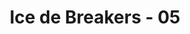 ---
layout: videojs
title: Ice de Breakers - 05
description: >+
    Now Ai and Haru are alone on the rooftop. As we mentioned, Ai is a shy girl, and it took a while for her to gather her courage. What does she want to say to Haru?

    Translated by @sasori39883522
lang: en
plink: https://hinatacampaign.github.io/ice-de-breakers-05.html
subtitles: 日向坂46ICE DE BREAKERSLAST BREAKいつでもどこでも氷でブレイクアイスボックス.en.vtt
video_url: https://www.youtube.com/watch?v=rHI3P6ZLOs4
thumbnail: https://i.ytimg.com/vi/rHI3P6ZLOs4/maxresdefault.jpg
upload_date: 2024-04-01
related_links:
- path: /ice-de-breakers-op.html
  label: Intro
- path: /ice-de-breakers-01.html
  label: Episode 1
- path: /ice-de-breakers-02.html
  label: Episode 2
- path: /ice-de-breakers-03.html
  label: Episode 3
- path: /ice-de-breakers-04.html
  label: Episode 4
---
